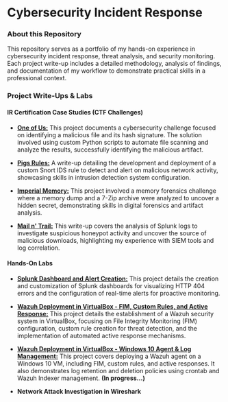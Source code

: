 # Cybersecurity Incident Response

### About this Repository

This repository serves as a portfolio of my hands-on experience in cybersecurity incident response, threat analysis, and security monitoring. Each project write-up includes a detailed methodology, analysis of findings, and documentation of my workflow to demonstrate practical skills in a professional context.

### Project Write-Ups & Labs

#### IR Certification Case Studies (CTF Challenges)

* [**One of Us:**](https://github.com/iagsalazar1-cs/Cybersecurity-Incident-Response/tree/main/01-One-of-Us) This project documents a cybersecurity challenge focused on identifying a malicious file and its hash signature. The solution involved using custom Python scripts to automate file scanning and analyze the results, successfully identifying the malicious artifact.

* [**Pigs Rules:**](https://github.com/iagsalazar1-cs/Cybersecurity-Incident-Response/tree/main/02-Pigs-Rules) A write-up detailing the development and deployment of a custom Snort IDS rule to detect and alert on malicious network activity, showcasing skills in intrusion detection system configuration.

* [**Imperial Memory:**](https://github.com/iagsalazar1-cs/Cybersecurity-Incident-Response/tree/main/03-Imperial-Memory) This project involved a memory forensics challenge where a memory dump and a 7-Zip archive were analyzed to uncover a hidden secret, demonstrating skills in digital forensics and artifact analysis.

* [**Mail n' Trail:**](https://github.com/iagsalazar1-cs/Cybersecurity-Incident-Response/tree/main/04-Mail-n-Trail) This write-up covers the analysis of Splunk logs to investigate suspicious honeypot activity and uncover the source of malicious downloads, highlighting my experience with SIEM tools and log correlation.

#### Hands-On Labs

* [**Splunk Dashboard and Alert Creation:**](https://github.com/iagsalazar1-cs/Cybersecurity-Incident-Response/tree/main/05-Splunk-Dashboard-Alert-Creation) This project details the creation and customization of Splunk dashboards for visualizing HTTP 404 errors and the configuration of real-time alerts for proactive monitoring.

* [**Wazuh Deployment in VirtualBox - FIM, Custom Rules, and Active Response:**](https://github.com/iagsalazar1-cs/Cybersecurity-Incident-Response/tree/main/06-Wazuh-Deployment-FIM-Custom-Rules-Active-Response) This project details the establishment of a Wazuh security system in VirtualBox, focusing on File Integrity Monitoring (FIM) configuration, custom rule creation for threat detection, and the implementation of automated active response mechanisms. 

* [**Wazuh Deployment in VirtualBox - Windows 10 Agent & Log Management:**](https://github.com/iagsalazar1-cs/Cybersecurity-Incident-Response/tree/main/07-Wazuh-Deployment-Windows-Agent-Log-Management) This project covers deploying a Wazuh agent on a Windows 10 VM, including FIM, custom rules, and active responses. It also demonstrates log retention and deletion policies using crontab and Wazuh Indexer management.  **(In progress...)**

* **Network Attack Investigation in Wireshark**
